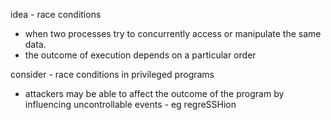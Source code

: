 idea - race conditions
- when two processes try to concurrently access or manipulate the same data. 
- the outcome of execution depends on a particular order

consider - race conditions in privileged programs
- attackers may be able to affect the outcome of the program by influencing uncontrollable events - eg regreSSHion